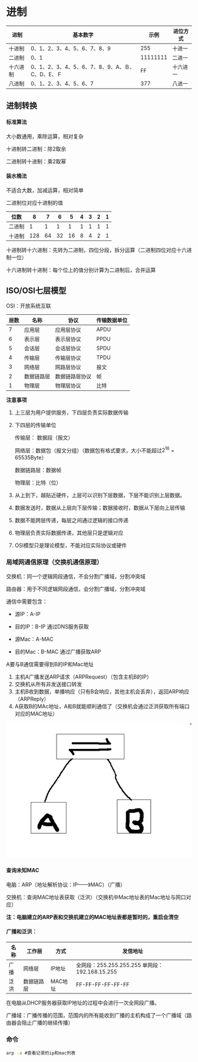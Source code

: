 # 进制

| 进制     | 基本数字                                         | 示例     | 进位方式 |
| -------- | ------------------------------------------------ | -------- | -------- |
| 十进制   | 0、1、2、3、4、5、6、7、8、9                     | 255      | 十进一   |
| 二进制   | 0、1                                             | 11111111 | 二进一   |
| 十六进制 | 0、1、2、3、4、5、6、7、8、9、A、Ｂ、C、D、E、Ｆ | FF       | 十六进一 |
| 八进制   | 0、1、2、3、4、5、6、7                           | 377      | 八进一   |

## 进制转换

#### 标准算法

大小数通用，乘除运算，相对复杂

十进制转二进制：除2取余

二进制转十进制：乘2取幂

#### 装水桶法

不适合大数，加减运算，相对简单

二进制位对应十进制的值

| 位数   | 8    | 7    | 6    | 5    | 4    | 3    | 2    | 1    |
| ------ | ---- | ---- | ---- | ---- | ---- | ---- | ---- | ---- |
| 二进制 | 1    | 1    | 1    | 1    | 1    | 1    | 1    | 1    |
| 十进制 | 128  | 64   | 32   | 16   | 8    | 4    | 2    | 1    |

十进制转十六进制：先转为二进制，四位分段，拆分运算（二进制四位对应十六进制一位）

十六进制转十进制：每个位上的值分别计算为二进制后，合并运算

## ISO/OSI七层模型

OSI：开放系统互联

| 层数 | 名称       | 协议           | 传输数据单位 |
| ---- | ---------- | -------------- | ------------ |
| 7    | 应用层     | 应用层协议     | APDU         |
| 6    | 表示层     | 表示层协议     | PPDU         |
| 5    | 会话层     | 会话层协议     | SPDU         |
| 4    | 传输层     | 传输层协议     | TPDU         |
| 3    | 网络层     | 网路层协议     | 报文         |
| 2    | 数据链路层 | 数据链路层协议 | 帧           |
| 1    | 物理层     | 物理层协议     | 比特         |

**注意事项**

1.  上三层为用户提供服务，下四层负责实际数据传输

2.  下四层的传输单位

    传输层： 数据段（报文）

    网络层：数据包（报文分组）（数据包有格式要求，大小不能超过$2^{16}$ = 65535Byte）

    数据链路层：数据帧

    物理层：比特（位）

3.  从上到下，越贴近硬件，上层可以识别下层数据，下层不能识别上层数据。

4.  数据发送时，数据从上层向下层传输；数据接收时，数据从下层向上层传输

5.  数据不能跨层传递，每层之间通过逻辑的接口传递

6.  物理层负责实际数据传递，其他层只是逻辑对应

7.  OSI模型只是理论模型，不能对应实际协议或硬件

### 局域网通信原理（交换机通信原理）

交换机：同一个逻辑网段通信，不会分割广播域，分割冲突域

路由器：用于不同逻辑网段通信，会分割广播域，分割冲突域

通信中需要包含：

*   源IP：A-IP

*   目的IP：B-IP 通过DNS服务获取

*   源Mac：A-MAC 

*   目的Mac：B-MAC 通过广播获取ARP

A要与B通信需要得到B的IP和Mac地址

1.  主机A广播发送ARP请求（ARPRequest）（包含主机B的IP）
3.  交换机从所有非发送接口转发
4.  主机B收到数据，单播响应（只有B会响应，其他主机会丢弃），返回ARP响应（ARPReply）
5.  A获取B的MAc地址，A和B就能顺利通信了（交换机会通过泛洪获取所有端口对应的MAC地址）

![局域网通信](交换机通信原理.jpg)

#### 查询未知MAC

电脑：ARP（地址解析协议：IP——》MAC）（广播）

交换机：查询MAC地址表获取（泛洪）（交换机中Mac地址表的Mac地址与网口对应）

**注：电脑建立的ARP表和交换机建立的MAC地址表都是暂时的，重启会清空**

#### 广播和泛洪：

| 名称 | 工作层     | 方式    | 发信地址                                        |
| ---- | ---------- | ------- | ----------------------------------------------- |
| 广播 | 网络层     | IP地址  | 全网段：255.255.255.255  单网段：192.168.15.255 |
| 泛洪 | 数据链路层 | MAC地址 | FF-FF-FF-FF-FF-FF                               |

在电脑从DHCP服务器获取IP地址的过程中会进行一次全网段广播。

广播域：广播传播的范围，范围内的所有能收到广播的主机构成了一个广播域（路由器会阻止广播的继续传播）

### 命令

~~~cmd
arp -a #查看记录的ip和mac列表
~~~



